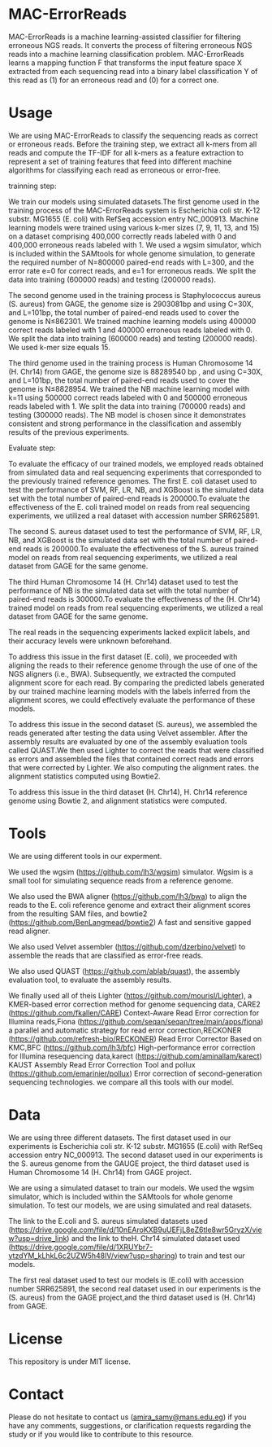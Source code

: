 # MAC-ErrorReads
MAC-ErrorReads is a machine learning-assisted classifier for filtering erroneous NGS reads. It converts the process of filtering erroneous NGS reads into a machine learning classification problem. MAC-ErrorReads learns a mapping function F that transforms the input feature space X extracted from each sequencing read into a binary label classification Y of this read as (1) for an erroneous read and (0) for a correct one.

# Usage
We are using MAC-ErrorReads to classify the sequencing reads as correct or erroneous reads. Before the training step, we extract all k-mers from all reads and compute the TF-IDF for all k-mers as a feature extraction to represent a set of training features that feed into different machine algorithms for classifying each read as erroneous or error-free.

trainning step:

We train our models using simulated datasets.The first genome used in the training process of the MAC-ErrorReads system is Escherichia coli str. K-12 substr. MG1655 (E. coli) with RefSeq accession entry NC_000913. Machine learning models were trained using various k-mer sizes (7, 9, 11, 13, and 15) on a dataset comprising 400,000 correctly reads labeled with 0 and 400,000 erroneous reads labeled with 1. We used a wgsim simulator, which is included within the SAMtools for whole genome simulation, to generate the required number of N=800000 paired-end reads with L=300, and the error rate e=0 for correct reads, and e=1 for erroneous reads. We split the data into training (600000 reads) and testing (200000 reads).

The second genome used in the training process is Staphylococcus aureus (S. aureus) from GAGE, the genome size is 2903081bp and using C=30X, and L=101bp, the total number of paired-end reads used to cover the genome is N≤862301. We trained machine learning models using 400000 correct reads labeled with 1 and 400000 erroneous reads labeled with 0. We split the data into training (600000 reads) and testing (200000 reads). We used k-mer size equals 15.

The third genome used in the training process is Human Chromosome 14 (H. Chr14) from GAGE, the genome size is 88289540 bp , and using C=30X, and L=101bp, the total number of paired-end reads used to cover the genome is N≤8828954. We trained the NB machine learning model with k=11 using 500000 correct reads labeled with 0 and 500000 erroneous reads labeled with 1. We split the data into training (700000 reads) and testing (300000 reads). The NB model is chosen since it demonstrates consistent and strong performance in the classification and assembly results of the previous experiments.

Evaluate step:

To evaluate the efficacy of our trained models, we employed reads obtained from simulated data and real sequencing experiments that corresponded to the previously trained reference genomes.
The first E. coli dataset used to test the performance of SVM, RF, LR, NB, and XGBoost is the simulated data set with the total number of paired-end reads is 200000.To evaluate the effectiveness of the E. coli trained model on reads from real sequencing experiments, we utilized a real dataset with accession number SRR625891. 

The second  S. aureus dataset used to test the performance of SVM, RF, LR, NB, and XGBoost is the simulated data set with the total number of paired-end reads is 200000.To evaluate the effectiveness of the S. aureus trained model on reads from real sequencing experiments, we utilized a real dataset from GAGE for the same genome. 

The third  Human Chromosome 14 (H. Chr14) dataset used to test the performance of  NB  is the simulated data set with the total number of paired-end reads is 300000.To evaluate the effectiveness of the (H. Chr14) trained model on reads from real sequencing experiments, we utilized a real dataset from GAGE for the same genome. 

The real reads in the sequencing experiments lacked explicit labels, and their accuracy levels were unknown beforehand.

To address this issue in the first dataset (E. coli), we proceeded with aligning the reads to their reference genome through the use of one of the NGS aligners (i.e., BWA). Subsequently, we extracted the computed alignment score for each read. By comparing the predicted labels generated by our trained machine learning models with the labels inferred from the alignment scores, we could effectively evaluate the performance of these models.

To address this issue in the second dataset (S. aureus), we assembled the reads generated after testing the data using Velvet assembler. After the assembly results are evaluated by one of the assembly evaluation tools called QUAST.We then used Lighter to correct the reads that were classified as errors and assembled the files that contained correct reads and errors that were corrected by Lighter.
We also computing the alignment rates. the alignment statistics computed using Bowtie2.

To address this issue in the third dataset (H. Chr14), H. Chr14 reference genome using Bowtie 2, and alignment statistics were computed. 

# Tools
We are using different tools in our experment.

We used the wgsim (https://github.com/lh3/wgsim) simulator. Wgsim is a small tool for simulating sequence reads from a reference genome.

We also used the BWA aligner (https://github.com/lh3/bwa) to align the reads to the E. coli reference genome and extract their alignment scores from the resulting SAM files, and bowtie2
(https://github.com/BenLangmead/bowtie2) A fast and sensitive gapped read aligner.

We also used Velvet assembler (https://github.com/dzerbino/velvet) to assemble the reads that are classified as error-free reads.

We also used QUAST (https://github.com/ablab/quast), the assembly evaluation tool, to evaluate the assembly results.

We finally used all of theis Lighter (https://github.com/mourisl/Lighter), a KMER-based error correction method for genome sequencing data, CARE2 (https://github.com/fkallen/CARE) Context-Aware Read Error correction for Illumina reads,Fiona (https://github.com/seqan/seqan/tree/main/apps/fiona) a parallel and automatic strategy for read error correction,RECKONER (https://github.com/refresh-bio/RECKONER) Read Error Corrector Based on KMC,BFC (https://github.com/lh3/bfc) High-performance error correction for Illumina resequencing data,karect (https://github.com/aminallam/karect) KAUST Assembly Read Error Correction Tool and pollux (https://github.com/emarinier/pollux) Error correction of second-generation sequencing technologies. we compare all this tools with our model.



# Data
We are using three different datasets. The first dataset used in our experiments is Escherichia coli str. K-12 substr. MG1655 (E.coli) with RefSeq accession entry NC_000913. The second dataset used in our experiments is the S. aureus genome from the GAUGE project, the third dataset used is Human Chromosome 14 (H. Chr14) from GAGE project.

We are using a simulated dataset to train our models. We used the wgsim simulator, which is included within the SAMtools for whole genome simulation.
To test our models, we are using simulated and real datasets.

The link to the E.coli and S. aureus simulated datasets used (https://drive.google.com/file/d/10nEAroKXB9uUEFjL8eZ6tle8wr5GryzX/view?usp=drive_link) and the link to theH. Chr14 simulated dataset used (https://drive.google.com/file/d/1XRUYbr7-ytzdYM_kLhkL6c2UZW5h48lV/view?usp=sharing) to train and test our models.

The first real dataset used to test our models is (E.coli) with accession number SRR625891,  the second real dataset used in our experiments is the (S. aureus)  from the GAGE project,and the third dataset used is (H. Chr14) from GAGE.

# License
This repository is under MIT license.

# Contact
Please do not hesitate to contact us (amira_samy@mans.edu.eg) if you have any comments, suggestions, or clarification requests regarding the study or if you would like to contribute to this resource.






